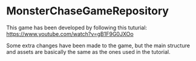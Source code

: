 # MonsterChaseGameRepository

This game has been developed by following this tuturial: https://www.youtube.com/watch?v=gB1F9G0JXOo

Some extra changes have been made to the game, but the main structure and assets are basically the same as the ones used in the tutorial.
